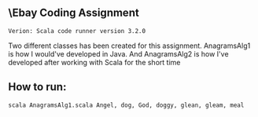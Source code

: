 ## \\Ebay Coding Assignment
    Verion: Scala code runner version 3.2.0

Two different classes has been created for this assignment. AnagramsAlg1 is how I would've developed in Java. And AnagramsAlg2 is how I've developed after working with Scala for the short time

## How to run:
    scala AnagramsAlg1.scala Angel, dog, God, doggy, glean, gleam, meal